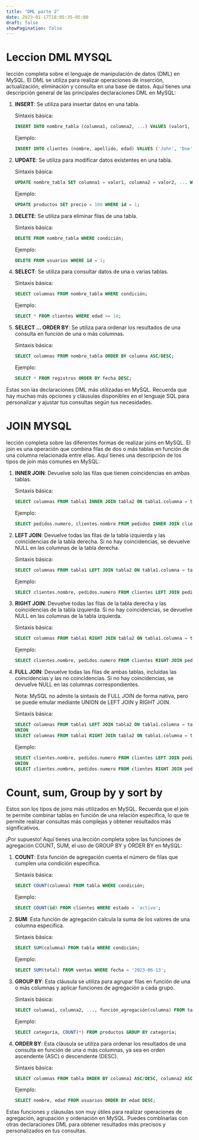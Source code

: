 ```yaml
---
title: "DML parte 2"
date: 2023-01-17T18:05:35-05:00
draft: false
showPagination: false
---
```

# Leccion DML MYSQL

lección completa sobre el lenguaje de manipulación de datos (DML) en MySQL. El DML se utiliza para realizar operaciones de inserción, actualización, eliminación y consulta en una base de datos. Aquí tienes una descripción general de las principales declaraciones DML en MySQL:

1. **INSERT**: Se utiliza para insertar datos en una tabla.

   Sintaxis básica:
   ```sql
   INSERT INTO nombre_tabla (columna1, columna2, ...) VALUES (valor1, valor2, ...);
   ```

   Ejemplo:
   ```sql
   INSERT INTO clientes (nombre, apellido, edad) VALUES ('John', 'Doe', 30);
   ```

2. **UPDATE**: Se utiliza para modificar datos existentes en una tabla.

   Sintaxis básica:
   ```sql
   UPDATE nombre_tabla SET columna1 = valor1, columna2 = valor2, ... WHERE condición;
   ```

   Ejemplo:
   ```sql
   UPDATE productos SET precio = 100 WHERE id = 1;
   ```

3. **DELETE**: Se utiliza para eliminar filas de una tabla.

   Sintaxis básica:
   ```sql
   DELETE FROM nombre_tabla WHERE condición;
   ```

   Ejemplo:
   ```sql
   DELETE FROM usuarios WHERE id = 1;
   ```

4. **SELECT**: Se utiliza para consultar datos de una o varias tablas.

   Sintaxis básica:
   ```sql
   SELECT columnas FROM nombre_tabla WHERE condición;
   ```

   Ejemplo:
   ```sql
   SELECT * FROM clientes WHERE edad >= 18;
   ```

5. **SELECT ... ORDER BY**: Se utiliza para ordenar los resultados de una consulta en función de una o más columnas.

   Sintaxis básica:
   ```sql
   SELECT columnas FROM nombre_tabla ORDER BY columna ASC/DESC;
   ```

   Ejemplo:
   ```sql
   SELECT * FROM registros ORDER BY fecha DESC;
   ```

Estas son las declaraciones DML más utilizadas en MySQL. Recuerda que hay muchas más opciones y cláusulas disponibles en el lenguaje SQL para personalizar y ajustar tus consultas según tus necesidades.

# JOIN MYSQL
 lección completa sobre las diferentes formas de realizar joins en MySQL. El join es una operación que combina filas de dos o más tablas en función de una columna relacionada entre ellas. Aquí tienes una descripción de los tipos de join más comunes en MySQL:

1. **INNER JOIN**: Devuelve solo las filas que tienen coincidencias en ambas tablas.

   Sintaxis básica:
   ```sql
   SELECT columnas FROM tabla1 INNER JOIN tabla2 ON tabla1.columna = tabla2.columna;
   ```

   Ejemplo:
   ```sql
   SELECT pedidos.numero, clientes.nombre FROM pedidos INNER JOIN clientes ON pedidos.cliente_id = clientes.id;
   ```

2. **LEFT JOIN**: Devuelve todas las filas de la tabla izquierda y las coincidencias de la tabla derecha. Si no hay coincidencias, se devuelve NULL en las columnas de la tabla derecha.

   Sintaxis básica:
   ```sql
   SELECT columnas FROM tabla1 LEFT JOIN tabla2 ON tabla1.columna = tabla2.columna;
   ```

   Ejemplo:
   ```sql
   SELECT clientes.nombre, pedidos.numero FROM clientes LEFT JOIN pedidos ON clientes.id = pedidos.cliente_id;
   ```

3. **RIGHT JOIN**: Devuelve todas las filas de la tabla derecha y las coincidencias de la tabla izquierda. Si no hay coincidencias, se devuelve NULL en las columnas de la tabla izquierda.

   Sintaxis básica:
   ```sql
   SELECT columnas FROM tabla1 RIGHT JOIN tabla2 ON tabla1.columna = tabla2.columna;
   ```

   Ejemplo:
   ```sql
   SELECT clientes.nombre, pedidos.numero FROM clientes RIGHT JOIN pedidos ON clientes.id = pedidos.cliente_id;
   ```

4. **FULL JOIN**: Devuelve todas las filas de ambas tablas, incluidas las coincidencias y las no coincidencias. Si no hay coincidencias, se devuelve NULL en las columnas correspondientes.

   Nota: MySQL no admite la sintaxis de FULL JOIN de forma nativa, pero se puede emular mediante UNION de LEFT JOIN y RIGHT JOIN.

   Sintaxis básica:
   ```sql
   SELECT columnas FROM tabla1 LEFT JOIN tabla2 ON tabla1.columna = tabla2.columna
   UNION
   SELECT columnas FROM tabla1 RIGHT JOIN tabla2 ON tabla1.columna = tabla2.columna;
   ```

   Ejemplo:
   ```sql
   SELECT clientes.nombre, pedidos.numero FROM clientes LEFT JOIN pedidos ON clientes.id = pedidos.cliente_id
   UNION
   SELECT clientes.nombre, pedidos.numero FROM clientes RIGHT JOIN pedidos ON clientes.id = pedidos.cliente_id;
   ```
# Count, sum, Group by y sort by
Estos son los tipos de joins más utilizados en MySQL. Recuerda que el join te permite combinar tablas en función de una relación específica, lo que te permite realizar consultas más complejas y obtener resultados más significativos.

¡Por supuesto! Aquí tienes una lección completa sobre las funciones de agregación COUNT, SUM, el uso de GROUP BY y ORDER BY en MySQL:

1. **COUNT**: Esta función de agregación cuenta el número de filas que cumplen una condición específica.

   Sintaxis básica:
   ```sql
   SELECT COUNT(columna) FROM tabla WHERE condición;
   ```

   Ejemplo:
   ```sql
   SELECT COUNT(id) FROM clientes WHERE estado = 'activo';
   ```

2. **SUM**: Esta función de agregación calcula la suma de los valores de una columna específica.

   Sintaxis básica:
   ```sql
   SELECT SUM(columna) FROM tabla WHERE condición;
   ```

   Ejemplo:
   ```sql
   SELECT SUM(total) FROM ventas WHERE fecha = '2023-06-13';
   ```

3. **GROUP BY**: Esta cláusula se utiliza para agrupar filas en función de una o más columnas y aplicar funciones de agregación a cada grupo.

   Sintaxis básica:
   ```sql
   SELECT columna1, columna2, ..., función_agregación(columna) FROM tabla GROUP BY columna1, columna2, ...;
   ```

   Ejemplo:
   ```sql
   SELECT categoría, COUNT(*) FROM productos GROUP BY categoría;
   ```

4. **ORDER BY**: Esta cláusula se utiliza para ordenar los resultados de una consulta en función de una o más columnas, ya sea en orden ascendente (ASC) o descendente (DESC).

   Sintaxis básica:
   ```sql
   SELECT columnas FROM tabla ORDER BY columna1 ASC/DESC, columna2 ASC/DESC, ...;
   ```

   Ejemplo:
   ```sql
   SELECT nombre, edad FROM usuarios ORDER BY edad DESC;
   ```

Estas funciones y cláusulas son muy útiles para realizar operaciones de agregación, agrupación y ordenación en MySQL. Puedes combinarlas con otras declaraciones DML para obtener resultados más precisos y personalizados en tus consultas.